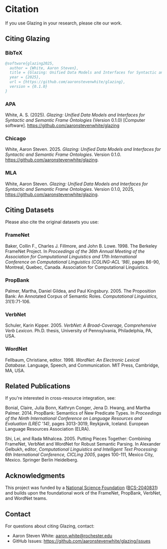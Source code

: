 # Citation

If you use Glazing in your research, please cite our work.

## Citing Glazing

### BibTeX

```bibtex
@software{glazing2025,
  author = {White, Aaron Steven},
  title = {Glazing: Unified Data Models and Interfaces for Syntactic and Semantic Frame Ontologies},
  year = {2025},
  url = {https://github.com/aaronstevenwhite/glazing},
  version = {0.1.0}
}
```

### APA

White, A. S. (2025). *Glazing: Unified Data Models and Interfaces for Syntactic and Semantic Frame Ontologies* (Version 0.1.0) [Computer software]. https://github.com/aaronstevenwhite/glazing

### Chicago

White, Aaron Steven. 2025. *Glazing: Unified Data Models and Interfaces for Syntactic and Semantic Frame Ontologies*. Version 0.1.0. https://github.com/aaronstevenwhite/glazing.

### MLA

White, Aaron Steven. *Glazing: Unified Data Models and Interfaces for Syntactic and Semantic Frame Ontologies*. Version 0.1.0, 2025, https://github.com/aaronstevenwhite/glazing.

## Citing Datasets

Please also cite the original datasets you use:

### FrameNet

Baker, Collin F., Charles J. Fillmore, and John B. Lowe. 1998. The Berkeley FrameNet Project. In *Proceedings of the 36th Annual Meeting of the Association for Computational Linguistics and 17th International Conference on Computational Linguistics (COLING-ACL '98)*, pages 86-90, Montreal, Quebec, Canada. Association for Computational Linguistics.

### PropBank

Palmer, Martha, Daniel Gildea, and Paul Kingsbury. 2005. The Proposition Bank: An Annotated Corpus of Semantic Roles. *Computational Linguistics*, 31(1):71-106.

### VerbNet

Schuler, Karin Kipper. 2005. *VerbNet: A Broad-Coverage, Comprehensive Verb Lexicon*. Ph.D. thesis, University of Pennsylvania, Philadelphia, PA, USA.

### WordNet

Fellbaum, Christiane, editor. 1998. *WordNet: An Electronic Lexical Database*. Language, Speech, and Communication. MIT Press, Cambridge, MA, USA.

## Related Publications

If you're interested in cross-resource integration, see:

Bonial, Claire, Julia Bonn, Kathryn Conger, Jena D. Hwang, and Martha Palmer. 2014. PropBank: Semantics of New Predicate Types. In *Proceedings of the Ninth International Conference on Language Resources and Evaluation (LREC '14)*, pages 3013-3019, Reykjavik, Iceland. European Language Resources Association (ELRA).

Shi, Lei, and Rada Mihalcea. 2005. Putting Pieces Together: Combining FrameNet, VerbNet and WordNet for Robust Semantic Parsing. In Alexander Gelbukh, editor, *Computational Linguistics and Intelligent Text Processing: 6th International Conference, CICLing 2005*, pages 100-111, Mexico City, Mexico. Springer Berlin Heidelberg.

## Acknowledgments

This project was funded by a [National Science Foundation](https://www.nsf.gov/) ([BCS-2040831](https://www.nsf.gov/awardsearch/showAward?AWD_ID=2040831)) and builds upon the foundational work of the FrameNet, PropBank, VerbNet, and WordNet teams.

## Contact

For questions about citing Glazing, contact:
- Aaron Steven White: aaron.white@rochester.edu
- GitHub Issues: https://github.com/aaronstevenwhite/glazing/issues
